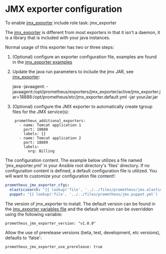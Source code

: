 # JMX exporter configuration

To enable [jmx_exporter](https://github.com/prometheus/jmx_exporter) include role task: jmx_exporter

The [jmx_exporter](https://github.com/prometheus/jmx_exporter) is different from most exporters in that it isn't a daemon, it is a library that is included with your java instances.

Normal usage of this exporter has two or three steps:

1. (Optional) configure an exporter configuration file, examples are found in the [jmx_exporter examples](https://github.com/prometheus/jmx_exporter/tree/master/example_configs)
2. Update the java run parameters to include the jmx JAR, see [jmx_exporter](https://github.com/prometheus/jmx_exporter):

    java -javaagent: -javaagent:/opt/prometheus/exporters/jmx_exporter/active/jmx_exporter.jar=18888:/opt/prometheus/etc/jmx_exporter.default.yml -jar yourJar.jar

3. (Optional) configure the JMX exporter to automatically create tgroup files for the JMX service(s):

        prometheus_additional_exporters:
          - name: Tomcat application 1
            port: 18888
            labels: {}
          - name: Tomcat application 2
            port: 18889
            labels:
              org: Billing

The configuration content. The example below utilizes a file named 'jmx_exporter.yml' in your Ansible root directory's 'files' directory. If no configuration content is defined, a default configuration file is utilized. You will want to customize your configuration file content!:

``` yaml
prometheus_jmx_exporter_cfgs:
  elasticsearch: "{{ lookup('file', '../../files/prometheus/jmx.elasticsearch.yml') | from_yaml }}"
  puppet: "{{ lookup('file', '../../files/prometheus/jmx.puppet.yml') | from_yaml }}"
```

The version of jmx_exporter to install. The default version can be found in the [jmx_exporter variables file](../vars/software/jmx_exporter.yml) and the default version can be overridden using the following variable:

    prometheus_jmx_exporter_version: "v1.0.0"

Allow the use of prerelease versions (beta, test, development, etc versions), defaults to 'false':

    prometheus_jmx_exporter_use_prerelease: true
